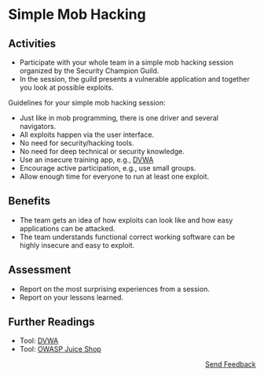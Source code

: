 # Simple Mob Hacking

## Activities

- Participate with your whole team in a simple mob hacking session organized by the Security Champion Guild.
- In the session, the guild presents a vulnerable application and together you look at possible exploits.

Guidelines for your simple mob hacking session:
- Just like in mob programming, there is one driver and several navigators.
- All exploits happen via the user interface.
- No need for security/hacking tools.
- No need for deep technical or security knowledge.
- Use an insecure training app, e.g., [DVWA](https://github.com/digininja/DVWA)
- Encourage active participation, e.g., use small groups.
- Allow enough time for everyone to run at least one exploit.

## Benefits

- The team gets an idea of how exploits can look like and how easy applications can be attacked.
- The team understands functional correct working software can be highly insecure and easy to exploit.

## Assessment

- Report on the most surprising experiences from a session.
- Report on your lessons learned.

## Further Readings

- Tool: [DVWA](https://github.com/digininja/DVWA)
- Tool: [OWASP Juice Shop](https://owasp.org/www-project-juice-shop/)

<p align="right"><a href="https://www.surveymonkey.de/r/MNWNVRB">Send Feedback</a></p>
